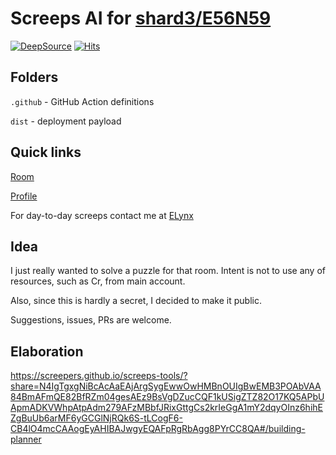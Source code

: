 # Screeps AI for [shard3/E56N59](https://screeps.com/a/#!/room/shard3/E56N59)

[![DeepSource](https://app.deepsource.com/gh/ELynx/Cornered_Hamster.svg/?label=active+issues&show_trend=true&token=61W4k5krsePeYOi36egDsmJ-)](https://app.deepsource.com/gh/ELynx/Cornered_Hamster/) [![Hits](https://hits.seeyoufarm.com/api/count/incr/badge.svg?url=https%3A%2F%2Fgithub.com%2FELynx%2FCornered_Hamster&count_bg=%2375C54A&title_bg=%234E4E4E&icon=furrynetwork.svg&icon_color=%23E7E7E7&title=page+views%2C+including+my+own&edge_flat=false)](https://hits.seeyoufarm.com)

## Folders

`.github` - GitHub Action definitions

`dist` - deployment payload

## Quick links

[Room](https://screeps.com/a/#!/room/shard3/E56N59)

[Profile](https://screeps.com/a/#!/profile/Cornered_Hamster)

For day-to-day screeps contact me at [ELynx](https://screeps.com/a/#!/profile/ELynx)

## Idea

I just really wanted to solve a puzzle for that room. Intent is not to use any of resources, such as Cr, from main account.

Also, since this is hardly a secret, I decided to make it public.

Suggestions, issues, PRs are welcome.

## Elaboration

https://screepers.github.io/screeps-tools/?share=N4IgTgxgNiBcAcAaEAjArgSygEwwOwHMBnOUIgBwEMB3POAbVAA84BmAFmQE82BfRZm04gesAEz9BsVgDZucCQF1kUSigZTZ82O17KQ5APbUApmADKVWhpAtpAdm279AFzMBbfJRixGttgCs2krIeGgA1mY2dqyOInz6hihEZgBuUb6arMF6yGCGlNjRQk6S-tLCogF6-CB4lO4mcCAAogEyAHIBAJwgyEQAFpRgRbAgg8PYrCC8QA#/building-planner
